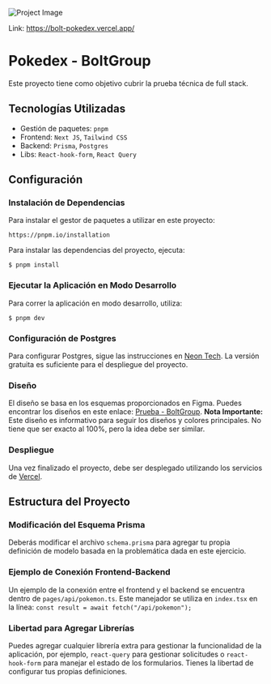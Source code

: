 ![Project Image](./public/banner.png)

Link: https://bolt-pokedex.vercel.app/

# Pokedex - BoltGroup

Este proyecto tiene como objetivo cubrir la prueba técnica de full stack.

## Tecnologías Utilizadas

- Gestión de paquetes: `pnpm`
- Frontend: `Next JS`, `Tailwind CSS`
- Backend: `Prisma`, `Postgres`
- Libs: `React-hook-form`, `React Query`

## Configuración

### Instalación de Dependencias

Para instalar el gestor de paquetes a utilizar en este proyecto:

```
https://pnpm.io/installation
```
Para instalar las dependencias del proyecto, ejecuta:

```
$ pnpm install
```

### Ejecutar la Aplicación en Modo Desarrollo

Para correr la aplicación en modo desarrollo, utiliza:

```
$ pnpm dev
```

### Configuración de Postgres

Para configurar Postgres, sigue las instrucciones en [Neon Tech](https://neon.tech/). La versión gratuita es suficiente para el despliegue del proyecto.

### Diseño

El diseño se basa en los esquemas proporcionados en Figma. Puedes encontrar los diseños en este enlace: [Prueba - BoltGroup](https://www.figma.com/file/aEwwRtbRTvxM3XOTkzjPp0/Prueba---CondorSoft?type=design&node-id=0%3A1&mode=design&t=foVYWASJ0CruJwTT-1). **Nota Importante:** Este diseño es informativo para seguir los diseños y colores principales. No tiene que ser exacto al 100%, pero la idea debe ser similar.

### Despliegue

Una vez finalizado el proyecto, debe ser desplegado utilizando los servicios de [Vercel](https://vercel.com/).

## Estructura del Proyecto

### Modificación del Esquema Prisma

Deberás modificar el archivo `schema.prisma` para agregar tu propia definición de modelo basada en la problemática dada en este ejercicio.

### Ejemplo de Conexión Frontend-Backend

Un ejemplo de la conexión entre el frontend y el backend se encuentra dentro de `pages/api/pokemon.ts`. Este manejador se utiliza en `index.tsx` en la línea: `const result = await fetch("/api/pokemon");`

### Libertad para Agregar Librerías

Puedes agregar cualquier librería extra para gestionar la funcionalidad de la aplicación, por ejemplo, `react-query` para gestionar solicitudes o `react-hook-form` para manejar el estado de los formularios. Tienes la libertad de configurar tus propias definiciones.

